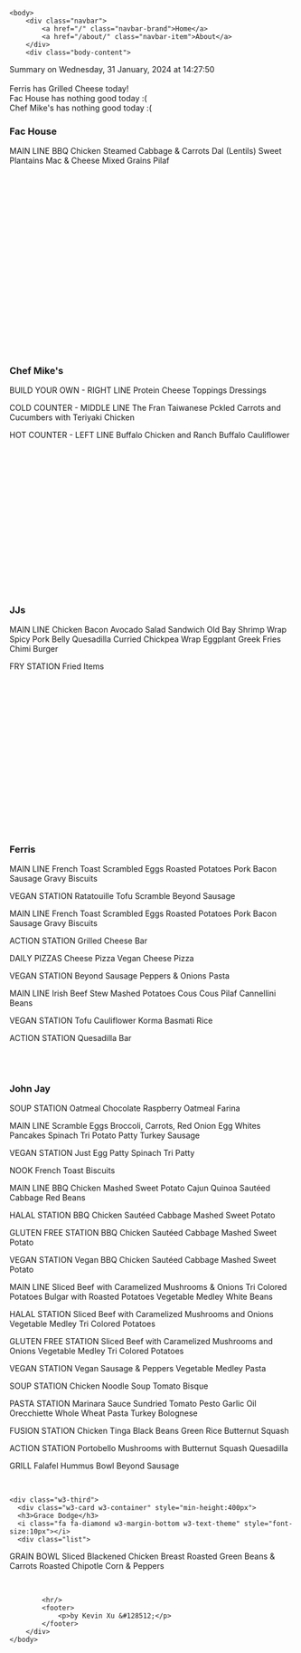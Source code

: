 <!DOCTYPE html>
<html>
    <head>
        <meta charset="UTF-8">
        <title>
Dining Info
</title>
        <link rel="stylesheet" type="text/css" href="/static/dining.css" />
    </head>

    <body>
        <div class="navbar">
            <a href="/" class="navbar-brand">Home</a>
            <a href="/about/" class="navbar-item">About</a>
        </div>
        <div class="body-content">
            
<div class="summary">
  Summary on Wednesday, 31 January, 2024 at 14:27:50
  <br><br>
  Ferris has Grilled Cheese today!
  <br>
  Fac House has nothing good today :(
  <br>
  Chef Mike&#39;s has nothing good today :(
  <br>
</div>
<div class="w3-row-padding w3-center w3-margin-top">
  <div class="w3-third">
    <div class="w3-card w3-container" style="min-height:400px">
    <h3>Fac House</h3>
    <div class="list">
MAIN LINE
BBQ Chicken
Steamed Cabbage &amp; Carrots
Dal (Lentils)
Sweet Plantains
Mac &amp; Cheese
Mixed Grains Pilaf
</div>
    <br>
    </div>
  </div>
  <div class="w3-third">
    <div class="w3-card w3-container" style="min-height:400px">
    <h3>Chef Mike's</h3>
    <i class="fa fa-css3 w3-margin-bottom w3-text-theme" style="font-size:10px"></i>
      <div class="list">
BUILD YOUR OWN - RIGHT LINE
Protein
Cheese
Toppings
Dressings

COLD COUNTER - MIDDLE LINE
The Fran
Taiwanese Pckled Carrots and Cucumbers with Teriyaki Chicken

HOT COUNTER - LEFT LINE
Buffalo Chicken and Ranch
Buffalo Cauliflower
</div>
      <br>
    </div>
  </div>
  <div class="w3-third">
    <div class="w3-card w3-container" style="min-height:400px">
    <h3>JJs</h3>
    <i class="fa fa-diamond w3-margin-bottom w3-text-theme" style="font-size:10px"></i>
    <div class="list">
MAIN LINE
Chicken Bacon Avocado Salad Sandwich
Old Bay Shrimp Wrap
Spicy Pork Belly Quesadilla
Curried Chickpea Wrap
Eggplant Greek Fries
Chimi Burger

FRY STATION
Fried Items
</div>
    <br>
    </div>
  </div>
</div>
<div class="w3-row-padding w3-center w3-margin-top">
    <div class="w3-third">
      <div class="w3-card w3-container" style="min-height:400px">
      <h3>Ferris</h3>
      <div class="list">
MAIN LINE
French Toast
Scrambled Eggs
Roasted Potatoes
Pork Bacon
Sausage Gravy
Biscuits

VEGAN STATION
Ratatouille
Tofu Scramble
Beyond Sausage

MAIN LINE
French Toast
Scrambled Eggs
Roasted Potatoes
Pork Bacon
Sausage Gravy
Biscuits

ACTION STATION
Grilled Cheese Bar

DAILY PIZZAS
Cheese Pizza
Vegan Cheese Pizza

VEGAN STATION
Beyond Sausage
Peppers &amp; Onions
Pasta

MAIN LINE
Irish Beef Stew
Mashed Potatoes
Cous Cous Pilaf
Cannellini Beans

VEGAN STATION
Tofu Cauliflower Korma
Basmati Rice

ACTION STATION
Quesadilla Bar
</div>
      <br>
      </div>
    </div>
    <div class="w3-third">
      <div class="w3-card w3-container" style="min-height:400px">
      <h3>John Jay</h3>
      <i class="fa fa-css3 w3-margin-bottom w3-text-theme" style="font-size:10px"></i>
      <div class="list">
SOUP STATION
Oatmeal
Chocolate Raspberry Oatmeal
Farina

MAIN LINE
Scramble Eggs
Broccoli, Carrots, Red Onion Egg Whites
Pancakes
Spinach
Tri Potato Patty
Turkey Sausage

VEGAN STATION
Just Egg Patty
Spinach
Tri Patty

NOOK
French Toast
Biscuits

MAIN LINE
BBQ Chicken
Mashed Sweet Potato
Cajun Quinoa
Sautéed Cabbage
Red Beans

HALAL STATION
BBQ Chicken
Sautéed Cabbage
Mashed Sweet Potato

GLUTEN FREE STATION
BBQ Chicken
Sautéed Cabbage
Mashed Sweet Potato

VEGAN STATION
Vegan BBQ Chicken
Sautéed Cabbage
Mashed Sweet Potato

MAIN LINE
Sliced Beef with Caramelized Mushrooms &amp; Onions
Tri Colored Potatoes
Bulgar with Roasted Potatoes
Vegetable Medley
White Beans

HALAL STATION
Sliced Beef with Caramelized Mushrooms and Onions
Vegetable Medley
Tri Colored Potatoes

GLUTEN FREE STATION
Sliced Beef with Caramelized Mushrooms and Onions
Vegetable Medley
Tri Colored Potatoes

VEGAN STATION
Vegan Sausage &amp; Peppers
Vegetable Medley
Pasta

SOUP STATION
Chicken Noodle Soup
Tomato Bisque

PASTA STATION
Marinara Sauce
Sundried Tomato Pesto
Garlic Oil
Orecchiette
Whole Wheat Pasta
Turkey Bolognese

FUSION STATION
Chicken Tinga
Black Beans
Green Rice
Butternut Squash

ACTION STATION
Portobello Mushrooms with Butternut Squash Quesadilla

GRILL
Falafel Hummus Bowl
Beyond Sausage
</div>
      <br>
      </div>
    </div>
    
    <div class="w3-third">
      <div class="w3-card w3-container" style="min-height:400px">
      <h3>Grace Dodge</h3>
      <i class="fa fa-diamond w3-margin-bottom w3-text-theme" style="font-size:10px"></i>
      <div class="list">
GRAIN BOWL
Sliced Blackened Chicken Breast
Roasted Green Beans &amp; Carrots
Roasted Chipotle Corn &amp; Peppers
</div>
      <br>
      </div>
    </div>
</div>



            <hr/>
            <footer>
                <p>by Kevin Xu &#128512;</p>
            </footer>
        </div>
    </body>
</html>